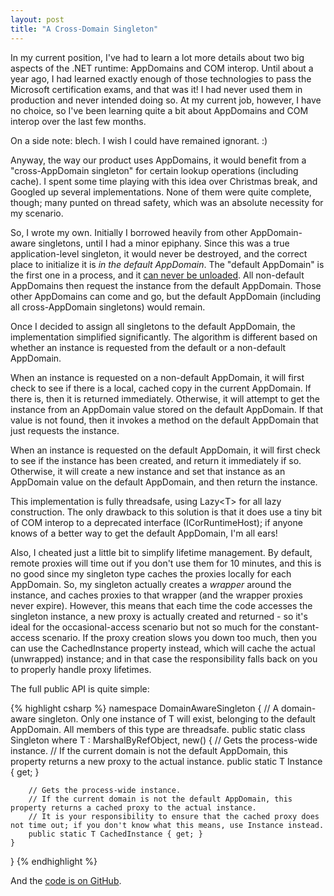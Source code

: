 ```yaml
---
layout: post
title: "A Cross-Domain Singleton"
---
```

In my current position, I've had to learn a lot more details about two big aspects of the .NET runtime: AppDomains and COM interop. Until about a year ago, I had learned exactly enough of those technologies to pass the Microsoft certification exams, and that was it! I had never used them in production and never intended doing so. At my current job, however, I have no choice, so I've been learning quite a bit about AppDomains and COM interop over the last few months.

On a side note: blech. I wish I could have remained ignorant. :)

Anyway, the way our product uses AppDomains, it would benefit from a "cross-AppDomain singleton" for certain lookup operations (including cache). I spent some time playing with this idea over Christmas break, and Googled up several implementations. None of them were quite complete, though; many punted on thread safety, which was an absolute necessity for my scenario.

So, I wrote my own. Initially I borrowed heavily from other AppDomain-aware singletons, until I had a minor epiphany. Since this was a true application-level singleton, it would never be destroyed, and the correct place to initialize it is _in the default AppDomain_. The "default AppDomain" is the first one in a process, and it [can never be unloaded](http://blogs.msdn.com/b/cbrumme/archive/2003/06/01/51466.aspx). All non-default AppDomains then request the instance from the default AppDomain. Those other AppDomains can come and go, but the default AppDomain (including all cross-AppDomain singletons) would remain.

Once I decided to assign all singletons to the default AppDomain, the implementation simplified significantly. The algorithm is different based on whether an instance is requested from the default or a non-default AppDomain.

When an instance is requested on a non-default AppDomain, it will first check to see if there is a local, cached copy in the current AppDomain. If there is, then it is returned immediately. Otherwise, it will attempt to get the instance from an AppDomain value stored on the default AppDomain. If that value is not found, then it invokes a method on the default AppDomain that just requests the instance.

When an instance is requested on the default AppDomain, it will first check to see if the instance has been created, and return it immediately if so. Otherwise, it will create a new instance and set that instance as an AppDomain value on the default AppDomain, and then return the instance.

This implementation is fully threadsafe, using Lazy\<T> for all lazy construction. The only drawback to this solution is that it does use a tiny bit of COM interop to a deprecated interface (ICorRuntimeHost); if anyone knows of a better way to get the default AppDomain, I'm all ears!

Also, I cheated just a little bit to simplify lifetime management. By default, remote proxies will time out if you don't use them for 10 minutes, and this is no good since my singleton type caches the proxies locally for each AppDomain. So, my singleton actually creates a _wrapper_ around the instance, and caches proxies to that wrapper (and the wrapper proxies never expire). However, this means that each time the code accesses the singleton instance, a new proxy is actually created and returned - so it's ideal for the occasional-access scenario but not so much for the constant-access scenario. If the proxy creation slows you down too much, then you can use the CachedInstance property instead, which will cache the actual (unwrapped) instance; and in that case the responsibility falls back on you to properly handle proxy lifetimes.

The full public API is quite simple:

{% highlight csharp %}
namespace DomainAwareSingleton
{
    // A domain-aware singleton. Only one instance of T will exist, belonging to the default AppDomain. All members of this type are threadsafe.
    public static class Singleton<T> where T : MarshalByRefObject, new()
    {
        // Gets the process-wide instance.
        // If the current domain is not the default AppDomain, this property returns a new proxy to the actual instance.
        public static T Instance { get; }

        // Gets the process-wide instance.
        // If the current domain is not the default AppDomain, this property returns a cached proxy to the actual instance.
        // It is your responsibility to ensure that the cached proxy does not time out; if you don't know what this means, use Instance instead.
        public static T CachedInstance { get; }
    }
}
{% endhighlight %}

And the [code is on GitHub](https://github.com/StephenCleary/CrossDomainSingleton/blob/master/Source/DomainAwareSingleton/Singleton.cs).

